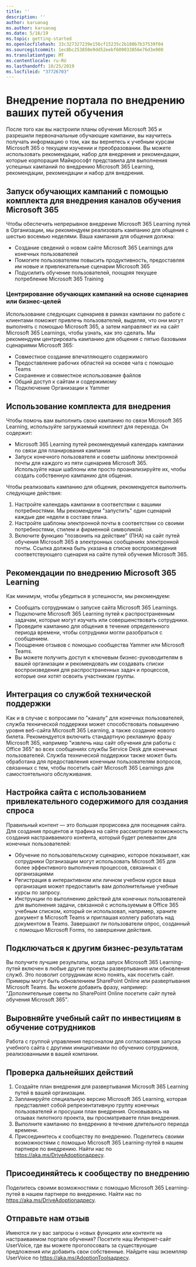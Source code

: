 ```yaml
---
title: ''
description: ''
author: karuanag
ms.author: karuanag
ms.date: 5/16/19
ms.topic: getting-started
ms.openlocfilehash: 33c327327239e156cf15235c2b180b7b37539f04
ms.sourcegitcommit: 1ec8bc253850e9dd52eebf609033856e76d3e908
ms.translationtype: MT
ms.contentlocale: ru-RU
ms.lasthandoff: 10/25/2019
ms.locfileid: "37726703"
---
```

# <a name="drive-adoption-of-your-learning-pathways-portal"></a>Внедрение портала по внедрению ваших путей обучения
После того как вы настроили планы обучения Microsoft 365 и разрешили первоначальные обучающие кампании, вы научитесь получать информацию о том, как вы вернетесь к учебным курсам Microsoft 365 о текущем изучении и преобразовании. Вы можете использовать рекомендации, набор для внедрения и рекомендации, которые корпорация Майкрософт представила для выполнения успешных кампаний по внедрению Microsoft 365 Learning, рекомендации, рекомендации и набор для внедрения. 

## <a name="run-awareness-campaigns-with-microsoft-365-learning-pathway-adoption-kit"></a>Запуск обучающих кампаний с помощью комплекта для внедрения каналов обучения Microsoft 365
Чтобы обеспечить непрерывное внедрение Microsoft 365 Learning путей в Организации, мы рекомендуем реализовать кампанию для общения с шестью восемью неделями. Ваша кампания для общения должна: 

- Создание сведений о новом сайте Microsoft 365 Learnings для конечных пользователей
- Помогите пользователям повысить продуктивность, предоставляя им новые и привлекательные сценарии Microsoft 365 
- Подусилить обучение пользователей, поощряя текущее потребление Microsoft 365 Training

### <a name="center-your-learning-campaigns-around-scenarios-or-business-goals"></a>Центрирование обучающих кампаний на основе сценариев или бизнес-целей
Использование следующих сценариев в рамках кампании по работе с клиентами поможет привлечь пользователей, выделяя, что они могут выполнять с помощью Microsoft 365, а затем направляют их на сайт Microsoft 365 Learnings, чтобы узнать, как это сделать. Мы рекомендуем центрировать кампанию для общения с пятью базовыми сценариями Microsoft 365:

- Совместное создание впечатляющего содержимого
- Предоставление рабочих областей на основе чата с помощью Teams
- Сохранение и совместное использование файлов
- Общий доступ к сайтам и содержимому
- Подключение Организации к Yammer

## <a name="use-the-download-adoption-kit"></a>Использование комплекта для внедрения
Чтобы помочь вам выполнить свою кампанию по связи Microsoft 365 Learning, используйте загружаемый комплект для перехода. Он содержит: 

- Microsoft 365 Learning путей рекомендуемый календарь кампании по связи для планирования кампании
- Запуск конечного пользователя и советы шаблоны электронной почты для каждого из пяти сценариев Microsoft 365.    
Используйте наши шаблоны или просто проанализируйте их, чтобы создать собственную кампанию для общения.

Чтобы реализовать кампанию для общения, рекомендуется выполнить следующие действия: 
1. Настройте календарь кампании в соответствии с вашими потребностями. Мы рекомендуем "запустить" один сценарий каждые две недели в составе плана.
2. Настройте шаблоны электронной почты в соответствии со своими потребностями, стилем и фирменной символикой.
3. Включите функцию "позвонить на действие" (ПНА) на сайт путей обучения Microsoft 365 в электронных сообщениях электронной почты. Ссылка должна быть указана в списке воспроизведения соответствующего сценария на сайте путей обучения Microsoft 365.

## <a name="microsoft-365-learning-pathways-adoption-best-practices"></a>Рекомендации по внедрению Microsoft 365 Learning
Как минимум, чтобы убедиться в успешности, мы рекомендуем:
- Сообщать сотрудникам о запуске сайта Microsoft 365 Learnings.  
- Подключите Microsoft 365 Learning путей к распространенным задачам, которые могут изучать или совершенствовать сотрудники.
- Проведите кампанию для общения в течение определенного периода времени, чтобы сотрудники могли разобраться с сообщением.
- Поощрение отзывов с помощью сообщества Yammer или Microsoft Teams.
- Вы можете получить доступ к ключевым бизнес-руководителям в вашей организации и рекомендовать им создавать списки воспроизведения для распространенных задач и процессов, которые они хотят освоить участникам группы.  

## <a name="integrate-with-your-service-desk"></a>Интеграция со службой технической поддержки
Как и в случае с вопросами по "каналу" для конечных пользователей, служба технической поддержки может способствовать повышению уровня веб-сайта Microsoft 365 Learning, а также создание нового билета. Рекомендуется включить стандартную рекламную фразу Microsoft 365, например "извлечь наш сайт обучения для работы с Office 365" во всех сообщениях службы Service Desk для конечных пользователей. Служба технической поддержки также может быть обработана для предоставления конечным пользователям вопросов, связанных с тем, чтобы посетить сайт Microsoft 365 Learnings для самостоятельного обслуживания. 

## <a name="customize-the-site-with-compelling-content-to-generate-demand"></a>Настройка сайта с использованием привлекательного содержимого для создания спроса
Правильный контент — это большая прорисовка для посещения сайта. Для создания процентов и трафика на сайте рассмотрите возможность создания настраиваемого контента, который будет релевантен для конечных пользователей: 
- Обучение по пользовательскому сценарию, которое показывает, как сотрудники Организации могут использовать Microsoft 365 для более эффективного выполнения процессов, связанных с организациями
- Регистрация в интерактивном или личном учебном курсе ваша организация может предоставить вам дополнительные учебные курсы по запросу.
- Инструкции по выполнению действий для конечных пользователей для выполнения задачи, связанной с используемым в Office 365 учебным списком, который он использовал, например, храните документ в Microsoft Teams и приглашая коллегу работать над документом в Teams. Завершают ли пользователи опрос, созданный с помощью Microsoft Forms, по завершении действия.    

## <a name="connect-learning-to-other-business-outcomes"></a>Подключаться к другим бизнес-результатам
Вы получите лучшие результаты, когда запуск Microsoft 365 Learning-путей включен в любые другие проекты развертывания или обновления служб. Это позволит сотрудникам ясно понять, как посетить сайт. Примеры могут быть обновлением SharePoint Online или развертывания Microsoft Teams. Вы можете добавить фразу, например: "Дополнительные советы по SharePoint Online посетите сайт путей обучения Microsoft 365".

## <a name="align-the-training-site-to-investments-in-your-employee-learning"></a>Выровняйте учебный сайт по инвестициям в обучение сотрудников
Работа с группой управления персоналом для согласования запуска учебного сайта с другими инициативами по обучению сотрудников, реализованными в вашей компании.

## <a name="next-steps-test"></a>Проверка дальнейших действий
1.  Создайте план внедрения для развертывания Microsoft 365 Learning путей в вашей организации.
2.  Запланируйте специальную версию Microsoft 365 Learning, которая представляет собой репрезентативную группу конечных пользователей и просушки план внедрения. Основываясь на отзывах пилотного проекта, вы просматриваете план внедрения.
3.  Выполните кампанию по внедрению в течение длительного периода времени. 
4.  Присоединитесь к сообществу по внедрению. Поделитесь своими возможностями с помощью Microsoft 365 Learning-путей в нашем партнере по внедрению. Найти нас по https://aka.ms/DriveAdoptionадресу. 


## <a name="join-the-driving-adoption-community"></a>Присоединяйтесь к сообществу по внедрению

Поделитесь своими возможностями с помощью Microsoft 365 Learning-путей в нашем партнере по внедрению.  Найти нас по https://aka.ms/DriveAdoptionадресу.

## <a name="give-us-feedback"></a>Отправьте нам отзыв

Имеются ли у вас запросы о новых функциях или контенте на настраиваемом портале обучения?  Посетите наш Интернет-сайт UserVoice, где вы можете проголосовать за существующие предложения или добавить свои собственные.  Найдите наш экземпляр UserVoice по https://aka.ms/AdoptionToolsадресу.
